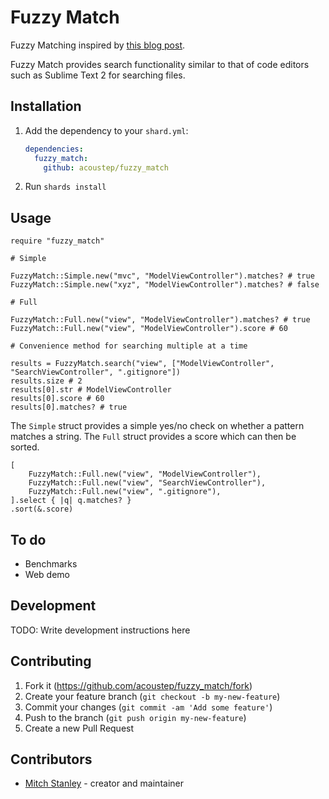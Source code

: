 # Fuzzy Match

Fuzzy Matching inspired by [this blog post](https://www.forrestthewoods.com/blog/reverse_engineering_sublime_texts_fuzzy_match/).

Fuzzy Match provides search functionality similar to that of code editors such as Sublime Text 2 for searching files.

## Installation

1. Add the dependency to your `shard.yml`:

   ```yaml
   dependencies:
     fuzzy_match:
       github: acoustep/fuzzy_match
   ```

2. Run `shards install`

## Usage

```crystal
require "fuzzy_match"

# Simple

FuzzyMatch::Simple.new("mvc", "ModelViewController").matches? # true
FuzzyMatch::Simple.new("xyz", "ModelViewController").matches? # false

# Full

FuzzyMatch::Full.new("view", "ModelViewController").matches? # true
FuzzyMatch::Full.new("view", "ModelViewController").score # 60

# Convenience method for searching multiple at a time

results = FuzzyMatch.search("view", ["ModelViewController", "SearchViewController", ".gitignore"])
results.size # 2
results[0].str # ModelViewController
results[0].score # 60
results[0].matches? # true
```

The `Simple` struct provides a simple yes/no check on whether a pattern matches a string. The `Full` struct provides a score which can then be sorted.

```crystal
[
	FuzzyMatch::Full.new("view", "ModelViewController"),
	FuzzyMatch::Full.new("view", "SearchViewController"),
	FuzzyMatch::Full.new("view", ".gitignore"),
].select { |q| q.matches? }
.sort(&.score)
````

## To do

* Benchmarks
* Web demo

## Development

TODO: Write development instructions here

## Contributing

1. Fork it (<https://github.com/acoustep/fuzzy_match/fork>)
2. Create your feature branch (`git checkout -b my-new-feature`)
3. Commit your changes (`git commit -am 'Add some feature'`)
4. Push to the branch (`git push origin my-new-feature`)
5. Create a new Pull Request

## Contributors

- [Mitch Stanley](https://github.com/acoustep) - creator and maintainer
